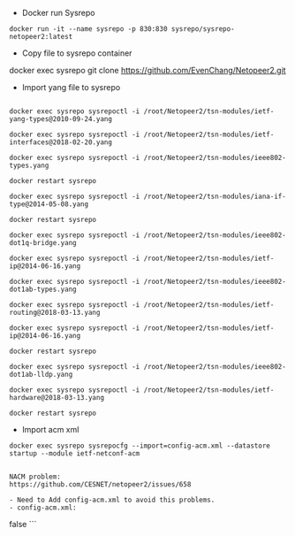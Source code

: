 - Docker run Sysrepo
```docker run --network host --name yang-explore -it yang-explore:2 bash
docker run -it --name sysrepo -p 830:830 sysrepo/sysrepo-netopeer2:latest
```
- Copy file to sysrepo container

docker exec sysrepo git clone https://github.com/EvenChang/Netopeer2.git

- Import yang file to sysrepo
```docker exec sysrepo sysrepoctl -i /root/Netopeer2/tsn-modules/ieee802-dot1q-types.yang

docker exec sysrepo sysrepoctl -i /root/Netopeer2/tsn-modules/ietf-yang-types@2010-09-24.yang

docker exec sysrepo sysrepoctl -i /root/Netopeer2/tsn-modules/ietf-interfaces@2018-02-20.yang

docker exec sysrepo sysrepoctl -i /root/Netopeer2/tsn-modules/ieee802-types.yang

docker restart sysrepo

docker exec sysrepo sysrepoctl -i /root/Netopeer2/tsn-modules/iana-if-type@2014-05-08.yang

docker restart sysrepo

docker exec sysrepo sysrepoctl -i /root/Netopeer2/tsn-modules/ieee802-dot1q-bridge.yang

docker exec sysrepo sysrepoctl -i /root/Netopeer2/tsn-modules/ietf-ip@2014-06-16.yang

docker exec sysrepo sysrepoctl -i /root/Netopeer2/tsn-modules/ieee802-dot1ab-types.yang

docker exec sysrepo sysrepoctl -i /root/Netopeer2/tsn-modules/ietf-routing@2018-03-13.yang

docker exec sysrepo sysrepoctl -i /root/Netopeer2/tsn-modules/ietf-ip@2014-06-16.yang

docker restart sysrepo

docker exec sysrepo sysrepoctl -i /root/Netopeer2/tsn-modules/ieee802-dot1ab-lldp.yang

docker exec sysrepo sysrepoctl -i /root/Netopeer2/tsn-modules/ietf-hardware@2018-03-13.yang

docker restart sysrepo
```



- Import acm xml 
```
docker exec sysrepo sysrepocfg --import=config-acm.xml --datastore startup --module ietf-netconf-acm
```

```

NACM problem:
https://github.com/CESNET/netopeer2/issues/658

- Need to Add config-acm.xml to avoid this problems.
- config-acm.xml:
```
<nacm xmlns="urn:ietf:params:xml:ns:yang:ietf-netconf-acm">
     <enable-nacm>false</enable-nacm>
</nacm>
```
